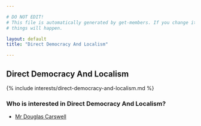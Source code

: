 ```yaml
---

# DO NOT EDIT!
# This file is automatically generated by get-members. If you change it, bad
# things will happen.

layout: default
title: "Direct Democracy And Localism"

---
```


## Direct Democracy And Localism

{% include interests/direct-democracy-and-localism.md %}

### Who is interested in Direct Democracy And Localism?


* [Mr Douglas Carswell](/members/mr-douglas-carswell.html)
